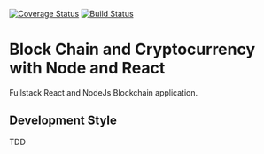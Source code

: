[![Coverage Status](https://coveralls.io/repos/github/tebieto/cryptochain/badge.svg?branch=develop)](https://coveralls.io/github/tebieto/cryptochain?branch=develop) [![Build Status](https://travis-ci.com/tebieto/cryptochain.svg?branch=master)](https://travis-ci.com/tebieto/cryptochain)

# Block Chain and Cryptocurrency with Node and React
Fullstack React and NodeJs Blockchain application.

## Development Style
TDD